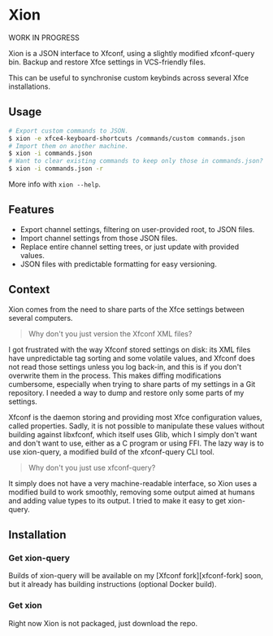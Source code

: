 Xion
====

WORK IN PROGRESS

Xion is a JSON interface to Xfconf, using a slightly modified xfconf-query
bin. Backup and restore Xfce settings in VCS-friendly files.

This can be useful to synchronise custom keybinds across several Xfce
installations.



Usage
-----

```bash
# Export custom commands to JSON.
$ xion -e xfce4-keyboard-shortcuts /commands/custom commands.json
# Import them on another machine.
$ xion -i commands.json
# Want to clear existing commands to keep only those in commands.json?
$ xion -i commands.json -r
```

More info with `xion --help`.



Features
--------

- Export channel settings, filtering on user-provided root, to JSON files.
- Import channel settings from those JSON files.
- Replace entire channel setting trees, or just update with provided values.
- JSON files with predictable formatting for easy versioning.



Context
-------

Xion comes from the need to share parts of the Xfce settings between several
computers.

> Why don't you just version the Xfconf XML files?

I got frustrated with the way Xfconf stored settings on disk: its XML files have
unpredictable tag sorting and some volatile values, and Xfconf does not read
those settings unless you log back-in, and this is if you don't overwrite them
in the process. This makes diffing modifications cumbersome, especially when
trying to share parts of my settings in a Git repository. I needed a way to dump
and restore only some parts of my settings.

Xfconf is the daemon storing and providing most Xfce configuration values,
called properties. Sadly, it is not possible to manipulate these values without
building against libxfconf, which itself uses Glib, which I simply don't want
and don't want to use, either as a C program or using FFI. The lazy way is to
use xion-query, a modified build of the xfconf-query CLI tool.

> Why don't you just use xfconf-query?

It simply does not have a very machine-readable interface, so Xion uses a
modified build to work smoothly, removing some output aimed at humans and adding
value types to its output. I tried to make it easy to get xion-query.



Installation
------------

### Get xion-query

Builds of xion-query will be available on my [Xfconf fork][xfconf-fork] soon,
but it already has building instructions (optional Docker build).

### Get xion

Right now Xion is not packaged, just download the repo.
